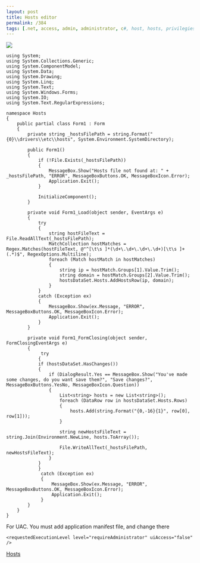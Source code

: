 ```yaml
---
layout: post
title: Hosts editor
permalink: /384
tags: [.net, access, admin, administrator, c#, host, hosts, privilegies, system32, uac]
---
```


![](http://mac-blog.org.ua/wp-content/uploads/hosts.png)


    using System;
    using System.Collections.Generic;
    using System.ComponentModel;
    using System.Data;
    using System.Drawing;
    using System.Linq;
    using System.Text;
    using System.Windows.Forms;
    using System.IO;
    using System.Text.RegularExpressions;

    namespace Hosts
    {
        public partial class Form1 : Form
        {
            private string _hostsFilePath = string.Format("{0}\\drivers\\etc\\hosts", System.Environment.SystemDirectory);

            public Form1()
            {
                if (!File.Exists(_hostsFilePath))
                {
                    MessageBox.Show("Hosts file not found at: " + _hostsFilePath, "ERROR", MessageBoxButtons.OK, MessageBoxIcon.Error);
                    Application.Exit();
                }

                InitializeComponent();
            }

            private void Form1_Load(object sender, EventArgs e)
            {
                try
                {
                    string hostFileText = File.ReadAllText(_hostsFilePath);
                    MatchCollection hostMatches = Regex.Matches(hostFileText, @"^[\t\s ]*(\d+\.\d+\.\d+\.\d+)[\t\s ]+(.*)$", RegexOptions.Multiline);
                    foreach (Match hostMatch in hostMatches)
                    {
                        string ip = hostMatch.Groups[1].Value.Trim();
                        string domain = hostMatch.Groups[2].Value.Trim();
                        hostsDataSet.Hosts.AddHostsRow(ip, domain);
                    }
                }
                catch (Exception ex)
                {
                    MessageBox.Show(ex.Message, "ERROR", MessageBoxButtons.OK, MessageBoxIcon.Error);
                    Application.Exit();
                }
            }

            private void Form1_FormClosing(object sender, FormClosingEventArgs e)
            {
                 try
                {
                if (hostsDataSet.HasChanges())
                {
                    if (DialogResult.Yes == MessageBox.Show("You've made some changes, do you want save them?", "Save changes?", MessageBoxButtons.YesNo, MessageBoxIcon.Question))
                    {
                        List<string> hosts = new List<string>();
                        foreach (DataRow row in hostsDataSet.Hosts.Rows)
                        {
                            hosts.Add(string.Format("{0,-16}{1}", row[0], row[1]));
                        }

                        string newHostsFileText = string.Join(Environment.NewLine, hosts.ToArray());

                        File.WriteAllText(_hostsFilePath, newHostsFileText);
                    }
                }
                }
                 catch (Exception ex)
                 {
                     MessageBox.Show(ex.Message, "ERROR", MessageBoxButtons.OK, MessageBoxIcon.Error);
                     Application.Exit();
                 }
            }
        }
    }



For UAC. You must add application manifest file, and change there


    <requestedExecutionLevel level="requireAdministrator" uiAccess="false" />


[Hosts](http://mac-blog.org.ua/wp-content/uploads/Hosts.zip)

